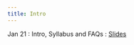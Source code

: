 ```yaml
---
title: Intro
---
```


Jan 21
: Intro, Syllabus and FAQs
  : [Slides](https://docs.google.com/presentation/d/1Z82JdAvzyoAb-oQF-Ie3WDO_z7CgsQukHWP7jSYhuBM/edit?usp=sharing)
